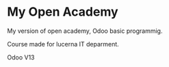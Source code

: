 # My Open Academy
My version of open academy, Odoo basic programmig.

Course made for lucerna IT deparment.

Odoo V13
